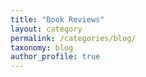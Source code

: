 ```yaml
---
title: "Book Reviews"
layout: category
permalink: /categories/blog/
taxonomy: blog
author_profile: true
---
```

